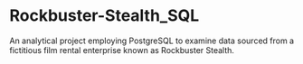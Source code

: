 # Rockbuster-Stealth_SQL
An analytical project employing PostgreSQL to examine data sourced from a fictitious film rental enterprise known as Rockbuster Stealth.

